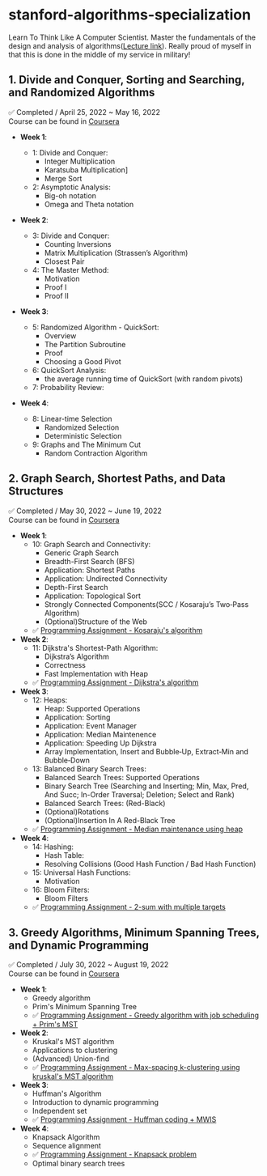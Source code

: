 # stanford-algorithms-specialization
Learn To Think Like A Computer Scientist. Master the fundamentals of the design and analysis of algorithms([Lecture link](https://www.coursera.org/specializations/algorithms)). Really proud of myself in that this is done in the middle of my service in military!

## 1. Divide and Conquer, Sorting and Searching, and Randomized Algorithms
✅ Completed / April 25, 2022 ~ May 16, 2022<br>
Course can be found in [Coursera](https://www.coursera.org/learn/algorithms-divide-conquer)

- <strong>Week 1</strong>:
  - 1: Divide and Conquer:
    - Integer Multiplication
    - Karatsuba Multiplication]
    - Merge Sort
  - 2: Asymptotic Analysis:
    - Big-oh notation
    - Omega and Theta notation

- <strong>Week 2</strong>:
  - 3: Divide and Conquer:
    - Counting Inversions
    - Matrix Multiplication (Strassen’s Algorithm)
    - Closest Pair
  - 4: The Master Method:
    - Motivation
    - Proof I
    - Proof II

- <strong>Week 3</strong>:
  - 5: Randomized Algorithm - QuickSort:
    - Overview
    - The Partition Subroutine
    - Proof
    - Choosing a Good Pivot
  - 6: QuickSort Analysis:
    - the average running time of QuickSort (with random pivots)
  - 7: Probability Review:

- <strong>Week 4</strong>:
  - 8: Linear-time Selection
    - Randomized Selection
    - Deterministic Selection
  - 9: Graphs and The Minimum Cut
    - Random Contraction Algorithm


## 2. Graph Search, Shortest Paths, and Data Structures
✅ Completed / May 30, 2022 ~ June 19, 2022<br>
Course can be found in [Coursera](https://www.coursera.org/learn/algorithms-graphs-data-structures)


- <strong>Week 1</strong>:
  - 10: Graph Search and Connectivity:
    - Generic Graph Search
    - Breadth-First Search (BFS)
    - Application: Shortest Paths
    - Application: Undirected Connectivity
    - Depth-First Search
    - Application: Topological Sort
    - Strongly Connected Components(SCC / Kosaraju’s Two‐Pass Algorithm)
    - (Optional)Structure of the Web
  - ✅ [Programming Assignment - Kosaraju's algorithm](https://github.com/AhnJunYeong0319/stanford-algorithms-specialization/blob/main/Course2/Week1/Course2_PA1.ipynb)
- <strong>Week 2</strong>:
  - 11: Dijkstra's Shortest-Path Algorithm:
    - Dijkstra’s Algorithm
    - Correctness
    - Fast Implementation with Heap
  - ✅ [Programming Assignment - Dijkstra's algorithm](https://github.com/AhnJunYeong0319/stanford-algorithms-specialization/blob/main/Course2/Week2/Course2_PA2.ipynb)
- <strong>Week 3</strong>:
  - 12: Heaps:
    - Heap: Supported Operations
    - Application: Sorting
    - Application: Event Manager
    - Application: Median Maintenence
    - Application: Speeding Up Dijkstra
    - Array Implementation, Insert and Bubble‐Up, Extract‐Min and Bubble‐Down
  - 13: Balanced Binary Search Trees:
    - Balanced Search Trees: Supported Operations
    - Binary Search Tree (Searching and Inserting; Min, Max, Pred, And Succ; In-Order Traversal; Deletion; Select and Rank)
    - Balanced Search Trees: (Red-Black)
    - (Optional)Rotations
    - (Optional)Insertion In A Red-Black Tree
  - ✅ [Programming Assignment - Median maintenance using heap](https://github.com/AhnJunYeong0319/stanford-algorithms-specialization/blob/main/Course2/Week3/Course2_PA3.ipynb)
- <strong>Week 4</strong>:
  - 14: Hashing:
    - Hash Table:
    - Resolving Collisions (Good Hash Function / Bad Hash Function)
  - 15: Universal Hash Functions:
    - Motivation
  - 16: Bloom Filters:
    - Bloom Filters
  - ✅ [Programming Assignment - 2-sum with multiple targets](https://github.com/AhnJunYeong0319/stanford-algorithms-specialization/blob/main/Course2/Week4/Course2_PA4.ipynb)

## 3. Greedy Algorithms, Minimum Spanning Trees, and Dynamic Programming
✅ Completed / July 30, 2022 ~ August 19, 2022<br>
Course can be found in [Coursera](https://www.coursera.org/learn/algorithms-greedy)


- <strong>Week 1</strong>: 
  - Greedy algorithm
  - Prim's Minimum Spanning Tree
  - ✅ [Programming Assignment - Greedy algorithm with job scheduling + Prim's MST](https://github.com/AhnJunYeong0319/stanford-algorithms-specialization/blob/main/Course3/Week1/Course3_PA1.ipynb)
- <strong>Week 2</strong>:
  - Kruskal's MST algorithm
  - Applications to clustering
  - (Advanced) Union-find
  - ✅ [Programming Assignment - Max-spacing k-clustering using kruskal's MST algorithm](https://github.com/AhnJunYeong0319/stanford-algorithms-specialization/blob/main/Course3/Week2/Course3_PA2.ipynb)
- <strong>Week 3</strong>: 
  - Huffman's Algorithm
  - Introduction to dynamic programming
  - Independent set
  - ✅ [Programming Assignment - Huffman coding + MWIS](https://github.com/AhnJunYeong0319/stanford-algorithms-specialization/blob/main/Course3/Week3/Course3_PA3.ipynb)
- <strong>Week 4</strong>:
  - Knapsack Algorithm
  - Sequence alignment
  - ✅ [Programming Assignment - Knapsack problem](https://github.com/AhnJunYeong0319/stanford-algorithms-specialization/blob/main/Course3/Week4/Course3_PA4.ipynb)
  - Optimal binary search trees
